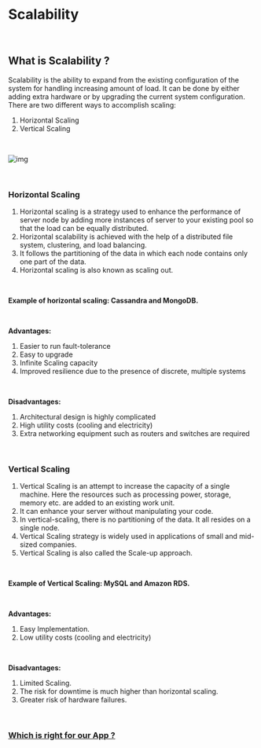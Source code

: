 # Scalability

<br>

## What is Scalability ?
Scalability is the ability to expand from the existing configuration of the system for handling increasing amount of load. It can be done by either adding extra hardware or by upgrading the current system configuration. There are two different ways to accomplish scaling:
1. Horizontal Scaling
2. Vertical Scaling

<br>

![img](https://demo.cloudswitches.com/wp-content/uploads/2019/12/redswitches-blog-scaling-image.jpg)

<br>

### Horizontal Scaling
1. Horizontal scaling is a strategy used to enhance the performance of server node by adding more instances of server to your existing pool so that the load can be equally distributed.
2. Horizontal scalability is achieved with the help of a distributed file system, clustering, and load balancing.
3. It follows the partitioning of the data in which each node contains only one part of the data.
4. Horizontal scaling is also known as scaling out.

<br>

**Example of horizontal scaling: Cassandra and MongoDB.**

<br>

**Advantages:**
1. Easier to run fault-tolerance
2. Easy to upgrade
3. Infinite Scaling capacity
4. Improved resilience due to the presence of discrete, multiple systems

<br>

**Disadvantages:**
1. Architectural design is highly complicated
2. High utility costs (cooling and electricity)
3. Extra networking equipment such as routers and switches are required

<br>

### Vertical Scaling
1. Vertical Scaling is an attempt to increase the capacity of a single machine. Here the resources such as processing power, storage, memory etc. are added to an existing work unit.
2. It can enhance your server without manipulating your code. 
3. In vertical-scaling, there is no partitioning of the data. It all resides on a single node.
4. Vertical Scaling strategy is widely used in applications of small and mid-sized companies.
5. Vertical Scaling is also called the Scale-up approach.

<br>

**Example of Vertical Scaling: MySQL and Amazon RDS.**

<br>

**Advantages:**
1. Easy Implementation.
2. Low utility costs (cooling and electricity)

<br>

**Disadvantages:**
1. Limited Scaling.
2. The risk for downtime is much higher than horizontal scaling.
3. Greater risk of hardware failures.

<br>

### [Which is right for our App ?](https://www.missioncloud.com/blog/horizontal-vs-vertical-scaling-which-is-right-for-your-app)



